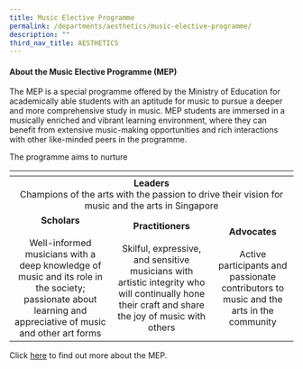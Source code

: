 ```yaml
---
title: Music Elective Programme
permalink: /departments/aesthetics/music-elective-programme/
description: ""
third_nav_title: AESTHETICS
---
```

#### About the Music Elective Programme (MEP)

The MEP is a special programme offered by the Ministry of Education for academically able students with an aptitude for music to pursue a deeper and more comprehensive study in music. MEP students are immersed in a musically enriched and vibrant learning environment, where they can benefit from extensive music-making opportunities and rich interactions with other like-minded peers in the programme.

The programme aims to nurture

<table>
<thead>
  <tr>
    <th></th>
		<th></th>
		<th></th>
  </tr>
</thead>
<tbody>
	  <tr>
    <td colspan="3" style="text-align: center;"><b>Leaders</b><br>Champions of the arts with the passion to drive their vision for music and the arts in Singapore</td>
  </tr>
  <tr>
    <td style="text-align: center;"><b>Scholars</b><br><br>Well-informed musicians with a deep knowledge of music and its role in the society; passionate about learning and appreciative of music and other art forms</td>
    <td style="text-align: center;"><b>Practitioners</b><br><br>Skilful, expressive, and sensitive musicians with artistic integrity who will continually hone their craft and share the joy of music with others</td>
    <td style="text-align: center;"><b>Advocates</b><br><br>Active participants and passionate contributors to music and the arts in the community</td>
  </tr>
</tbody>
</table>

Click <a href="https://go.gov.sg/specialmusicprogrammes" target="_blank">here</a> to find out more about the MEP.